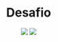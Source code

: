<div align='center'>
    <h1>Desafio</h1>
    <img src='https://img.shields.io/badge/python-3.7.3-blue'></img>
    <img src='https://img.shields.io/github/license/Mika-IO/skuak-test'></img>
    <img src='https://img.shields.io/badge/pandas-1.1.2-blue></img>
</div>

[Link dos arquivos CSV](http://dados.cvm.gov.br/dados/FI/DOC/INF_DIARIO/DADOS/)

[Dicionário dos Dados CSV](http://dados.cvm.gov.br/dados/FI/DOC/INF_DIARIO/META/meta_inf_diario_fi.txt)

## :hammer_and_wrench: ***Exercício 1*** 
![](assets/script1.gif)
Escreva um script em python que faça o download de um arquivo CSV, e salve em um diretório local. 

O script deverá receber **dois parâmetros**: *o diretório onde o arquivo deverá ser salvo, e um mês específico no formato YYYYMM.*

##  :hammer_and_wrench: ***Exercício 2***
![](assets/script2.gif)
A partir dos arquivos obtidos no exercício anterior, faça um script que gere um relatório contendo:

- A porcentagem de variação do valor da cota.

- O valor captado entre o primeiro e último dia disponível de um mês específico.

- O valor resgatado de um fundo entre o primeiro e último dia disponível de um mês específico.

Este script deverá receber como parâmetros:
- O mês desejado no formato YYYYMM.
- O caminho do diretório onde estão os arquivos CSV.
- Receber uma lista de CNPJs. 

O script deverá calcular os valores para cada CNPJ se uma lista de CNPJs for passada por parâmetro. Caso nenhum CNPJ seja informado, o script deverá gerar um relatório de todos os fundos disponíveis.

# :pushpin: **TODO** 

> Documentar problema :heavy_check_mark:

> Configurar ambiente :heavy_check_mark:

> Script1 código inicial :heavy_check_mark:

> Script2 código inicial :heavy_check_mark:

> Refatorar e configurar testes :heavy_check_mark:

> API Bônus :heavy_check_mark:

> Revisar documentação :heavy_check_mark:

# :rocket: **Iniciando o projeto** 

### Clone o projeto

    # Clone o projeto do Github
    git clone https://github.com/Mika-IO/skuad-test

    # Entre na pasta do projeto
    cd skuad-test

### Crie seu container e execute os scripts

    # Crie o container
    docker build -t py-container . 

    # Entre no contexto do container
    docker run -it py-container bash
    
    # Execute o scripts 
    python script01.py <diretório> YYYYMM

    python script02.py <diretório> YYYYMM

    python script02.py <diretório> YYYYMM CNPJ0 CNPJ1 CNPJ2 CNPJ3 
    


## :label: **Testes** 

    # Na raiz do projeto digite
    pytest 

    # Para resposta verbosa
    pytest -v

    # Consulte o relatório dos testes em
    tests_relatory/tests_report.html

    # OBS: Para praticidade execute os testes numa virtualenv ou ambiente python global

    # Crie uma virtualenv
    
    pip install virtualenv
    
    virtualenv env .
    
    source env/bin/activate
    
    # Instale as dependências na sua virtualenv e seu ambiente está pronto
    
    pip install -r requirements.txt

# :checkered_flag: **Bônus** 

![](assets/api.gif)

### Ao executar

    docker run -it py-container

### Uma API com funcionalidades semelhantes aos scripts do desafio é servida em

    # API
    http://127.0.0.1:8000

    # DOCUMENTAÇÃO DA API
    http://127.0.0.1:8000/docs
